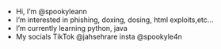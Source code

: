 - Hi, I’m @spookyleann
- I’m interested in phishing, doxing, dosing, html exploits,etc...
- I’m currently learning python, java
- My socials TikTok @jahsehrare insta @spookyle4n

<!---
spookyleann/spookyleann is a ✨ special ✨ repository because its `README.md` (this file) appears on your GitHub profile.
You can click the Preview link to take a look at your changes.
--->
